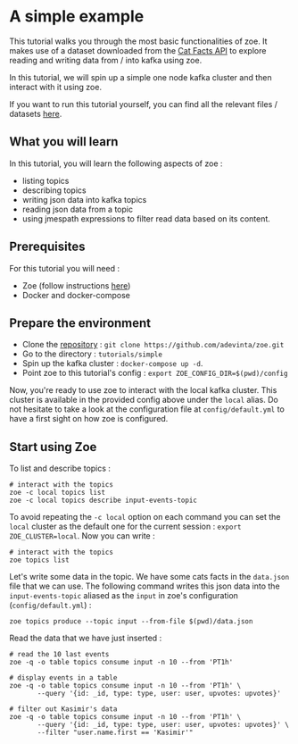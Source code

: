 # A simple example

This tutorial walks you through the most basic functionalities of zoe. It makes use of a dataset downloaded from the [Cat Facts API](http://www.catfact.info/) to explore reading and writing data from / into kafka using zoe.

In this tutorial, we will spin up a simple one node kafka cluster and then interact with it using zoe.

If you want to run this tutorial yourself, you can find all the relevant files / datasets [here](https://github.com/adevinta/zoe/tree/master/tutorials/simple).

## What you will learn

In this tutorial, you will learn the following aspects of zoe :

- listing topics
- describing topics
- writing json data into kafka topics
- reading json data from a topic
- using jmespath expressions to filter read data based on its content.

## Prerequisites

For this tutorial you will need :

- Zoe (follow instructions [here](../../docs/install/overview.md))
- Docker and docker-compose

## Prepare the environment

- Clone the [repository](https://github.com/adevinta/zoe) : `git clone https://github.com/adevinta/zoe.git`
- Go to the directory : `tutorials/simple`
- Spin up the kafka cluster : `docker-compose up -d`.
- Point zoe to this tutorial's config : `export ZOE_CONFIG_DIR=$(pwd)/config`

Now, you're ready to use zoe to interact with the local kafka cluster. This cluster is available in the provided config above under the `local` alias. Do not hesitate to take a look at the configuration file at `config/default.yml` to have a first sight on how zoe is configured.

## Start using Zoe

To list and describe topics :

```
# interact with the topics
zoe -c local topics list
zoe -c local topics describe input-events-topic
```

To avoid repeating the `-c local` option on each command you can set the `local` cluster as the default one for the current session : `export ZOE_CLUSTER=local`. Now you can write :

```
# interact with the topics
zoe topics list
``` 

Let's write some data in the topic. We have some cats facts in the `data.json` file that we can use. The following command writes this json data into the `input-events-topic` aliased as the `input` in zoe's configuration (`config/default.yml`) :

```
zoe topics produce --topic input --from-file $(pwd)/data.json
``` 

Read the data that we have just inserted :

```
# read the 10 last events
zoe -q -o table topics consume input -n 10 --from 'PT1h'

# display events in a table
zoe -q -o table topics consume input -n 10 --from 'PT1h' \
       --query '{id: _id, type: type, user: user, upvotes: upvotes}'

# filter out Kasimir's data
zoe -q -o table topics consume input -n 10 --from 'PT1h' \
       --query '{id: _id, type: type, user: user, upvotes: upvotes}' \
       --filter "user.name.first == 'Kasimir'"
```
